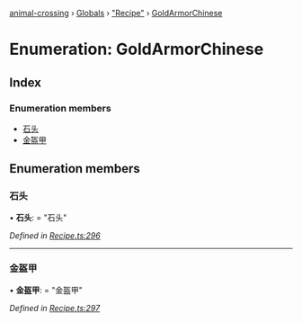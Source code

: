 [animal-crossing](../README.md) › [Globals](../globals.md) › ["Recipe"](../modules/_recipe_.md) › [GoldArmorChinese](_recipe_.goldarmorchinese.md)

# Enumeration: GoldArmorChinese

## Index

### Enumeration members

* [石头](_recipe_.goldarmorchinese.md#石头)
* [金盔甲](_recipe_.goldarmorchinese.md#金盔甲)

## Enumeration members

###  石头

• **石头**: = "石头"

*Defined in [Recipe.ts:296](https://github.com/Norviah/animal-crossing/blob/682361d/module/types/Recipe.ts#L296)*

___

###  金盔甲

• **金盔甲**: = "金盔甲"

*Defined in [Recipe.ts:297](https://github.com/Norviah/animal-crossing/blob/682361d/module/types/Recipe.ts#L297)*

